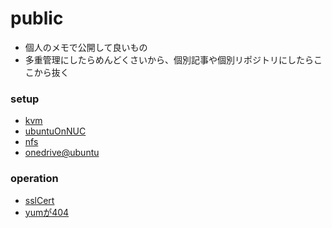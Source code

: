 public
===

* 個人のメモで公開して良いもの
* 多重管理にしたらめんどくさいから、個別記事や個別リポジトリにしたらここから抜く


### setup

* [kvm](./setup/kvm.md)
* [ubuntuOnNUC](./setup/ubuntu.md)
* [nfs](./setup/nfs.md)
* [onedrive@ubuntu](./setup/onedriveAtUbuntu.md)

### operation

* [sslCert](./ope/sslcert.md)
* [yumが404](./ope/yum404.md)
